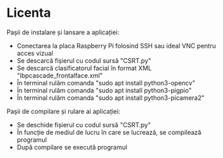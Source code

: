 # Licenta
Pașii de instalare și lansare a aplicației:
- Conectarea la placa Raspberry Pi folosind SSH sau ideal VNC pentru acces vizual
- Se descarcă fișierul cu codul sursă "CSRT.py"
- Se descarcă clasificatorul facial în format XML "lbpcascade_frontalface.xml"
- În terminal rulăm comanda "sudo apt install python3-opencv"
- În terminal rulăm comanda "sudo apt install python3-pigpio"
- În terminal rulăm comanda "sudo apt install python3-picamera2"

Pașii de compilare și rulare ai aplicației:
- Se deschide fișierul cu codul sursă "CSRT.py"
- În funcție de mediul de lucru în care se lucrează, se compilează programul
- După compilare se execută programul
